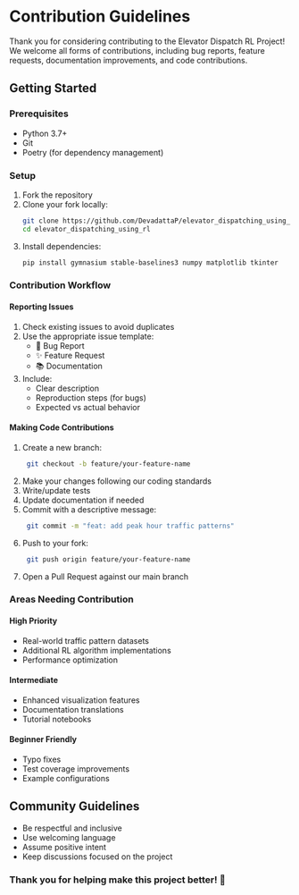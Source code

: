 # Contribution Guidelines

Thank you for considering contributing to the Elevator Dispatch RL Project! We welcome all forms of contributions, including bug reports, feature requests, documentation improvements, and code contributions.

## Getting Started

### Prerequisites
- Python 3.7+
- Git
- Poetry (for dependency management)

### Setup
1. Fork the repository
2. Clone your fork locally:
   ```bash
   git clone https://github.com/DevadattaP/elevator_dispatching_using_rl.git
   cd elevator_dispatching_using_rl
    ```
3. Install dependencies:
   ```bash
   pip install gymnasium stable-baselines3 numpy matplotlib tkinter
   ```

### Contribution Workflow
#### Reporting Issues
1. Check existing issues to avoid duplicates
2. Use the appropriate issue template:
   - 🐛 Bug Report
   - ✨ Feature Request
   - 📚 Documentation
3. Include:
   - Clear description
   - Reproduction steps (for bugs)
   - Expected vs actual behavior

#### Making Code Contributions
1. Create a new branch:
   ```bash
    git checkout -b feature/your-feature-name
   ```
2. Make your changes following our coding standards
3. Write/update tests
4. Update documentation if needed
5. Commit with a descriptive message:
   ```bash
    git commit -m "feat: add peak hour traffic patterns"
   ```
6. Push to your fork:
   ```bash
    git push origin feature/your-feature-name
    ```
7. Open a Pull Request against our main branch


### Areas Needing Contribution
#### High Priority
- Real-world traffic pattern datasets
- Additional RL algorithm implementations
- Performance optimization

#### Intermediate
- Enhanced visualization features
- Documentation translations
- Tutorial notebooks

#### Beginner Friendly
- Typo fixes
- Test coverage improvements
- Example configurations

## Community Guidelines
- Be respectful and inclusive
- Use welcoming language
- Assume positive intent
- Keep discussions focused on the project

### Thank you for helping make this project better! 🎉
